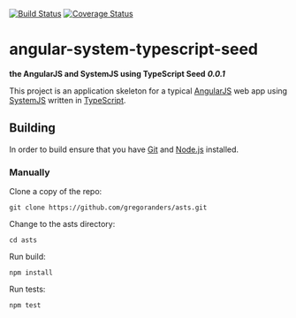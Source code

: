 [![Build Status][travis-image]][travis-url]
[![Coverage Status][coverall-image]][coverall-url]

# angular-system-typescript-seed
**the AngularJS and SystemJS using TypeScript Seed**
***0.0.1***

This project is an application skeleton for a typical [AngularJS](http://angularjs.org/) web app
using [SystemJS](https://github.com/systemjs/systemjs) written in [TypeScript](http://www.typescriptlang.org/).


## Building

In order to build ensure that you have [Git](http://git-scm.com/downloads) and [Node.js](http://nodejs.org/) installed.

### Manually
Clone a copy of the repo:

```
git clone https://github.com/gregoranders/asts.git
```

Change to the asts directory:

```
cd asts
```

Run build:

```
npm install
```

Run tests:

```
npm test
```

[travis-url]: https://travis-ci.org/gregoranders/asts
[travis-image]: https://travis-ci.org/gregoranders/asts.svg?branch=development

[coverall-url]: https://coveralls.io/r/gregoranders/asts?branch=development
[coverall-image]: https://coveralls.io/repos/gregoranders/asts/badge.svg?branch=development
